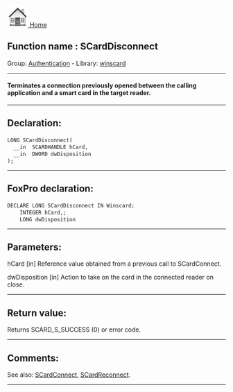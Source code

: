 [<img src="../../images/home.png"> Home ](https://github.com/VFPX/Win32API)  

## Function name : SCardDisconnect
Group: [Authentication](../../functions_group.md#Authentication)  -  Library: [winscard](../../Libraries.md#winscard)  
***  


#### Terminates a connection previously opened between the calling application and a smart card in the target reader.
***  


## Declaration:
```foxpro  
LONG SCardDisconnect(
  __in  SCARDHANDLE hCard,
  __in  DWORD dwDisposition
);  
```  
***  


## FoxPro declaration:
```foxpro  
DECLARE LONG SCardDisconnect IN Winscard;
	INTEGER hCard,;
	LONG dwDisposition  
```  
***  


## Parameters:
hCard [in] 
Reference value obtained from a previous call to SCardConnect.

dwDisposition [in] 
Action to take on the card in the connected reader on close.
  
***  


## Return value:
Returns SCARD_S_SUCCESS (0) or error code.  
***  


## Comments:
See also: [SCardConnect](../winscard/SCardConnect.md), [SCardReconnect](..//SCardReconnect.md).  
  
***  

